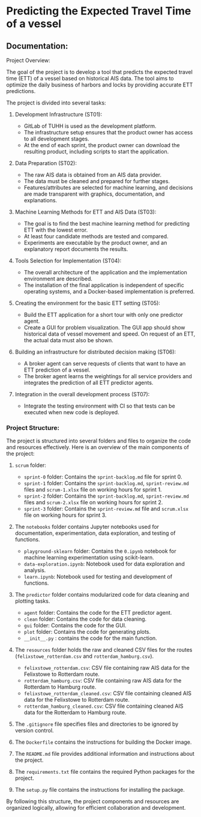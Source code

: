 # Predicting the Expected Travel Time of a vessel

## Documentation:

Project Overview:

The goal of the project is to develop a tool that predicts the expected travel time (ETT) of a vessel based on historical AIS data. The tool aims to optimize the daily business of harbors and locks by providing accurate ETT predictions.

The project is divided into several tasks:

1. Development Infrastructure (ST01):
   - GitLab of TUHH is used as the development platform.
   - The infrastructure setup ensures that the product owner has access to all development stages.
   - At the end of each sprint, the product owner can download the resulting product, including scripts to start the application.

2. Data Preparation (ST02):
   - The raw AIS data is obtained from an AIS data provider.
   - The data must be cleaned and prepared for further stages.
   - Features/attributes are selected for machine learning, and decisions are made transparent with graphics, documentation, and explanations.

3. Machine Learning Methods for ETT and AIS Data (ST03):
   - The goal is to find the best machine learning method for predicting ETT with the lowest error.
   - At least four candidate methods are tested and compared.
   - Experiments are executable by the product owner, and an explanatory report documents the results.

4. Tools Selection for Implementation (ST04):
   - The overall architecture of the application and the implementation environment are described.
   - The installation of the final application is independent of specific operating systems, and a Docker-based implementation is preferred.

5. Creating the environment for the basic ETT setting (ST05):

   - Build the ETT application for a short tour with only one predictor agent.
   - Create a GUI for problem visualization. The GUI app should show historical data of vessel movement and speed. On request of an ETT, the actual data must also be shown.


6. Building an infrastructure for distributed decision making (ST06):

   - A broker agent can serve requests of clients that want to have an ETT prediction of a vessel.
   - The broker agent learns the weightings for all service providers and integrates the prediction of all ETT predictor agents.

7. Integration in the overall development process (ST07):

   - Integrate the testing environment with CI so that tests can be executed when new code is deployed.

   
### Project Structure:

The project is structured into several folders and files to organize the code and resources effectively. Here is an overview of the main components of the project:

1. `scrum` folder:

   - `sprint-0` folder: Contains the `sprint-backlog.md` file for sprint 0.
   - `sprint-1` folder: Contains the `sprint-backlog.md`, `sprint-review.md` files and `scrum-1.xlsx` file on working hours for sprint 1.
   - `sprint-2` folder: Contains the `sprint-backlog.md`, `sprint-review.md` files and `scrum-2.xlsx` file on working hours for sprint 2.
   - `sprint-3` folder: Contains the `sprint-review.md` file and `scrum.xlsx` file on working hours for sprint 3.

2. The `notebooks` folder contains Jupyter notebooks used for documentation, experimentation, data exploration, and testing of functions.

   - `playground-sklearn` folder: Contains the `0.ipynb` notebook for machine learning experimentation using scikit-learn.
   - `data-exploration.ipynb`: Notebook used for data exploration and analysis.
   - `learn.ipynb`: Notebook used for testing and development of functions.

3. The `predictor` folder contains modularized code for data cleaning and plotting tasks.

   - `agent` folder: Contains the code for the ETT predictor agent.
   - `clean` folder: Contains the code for data cleaning.
   - `gui` folder: Contains the code for the GUI.
   - `plot` folder: Contains the code for generating plots.
   - `__init__.py` : contains the code for the main function.


4. The `resources` folder holds the raw and cleaned CSV files for the routes (`felixstowe_rotterdam.csv` and `rotterdam_hamburg.csv`).

   - `felixstowe_rotterdam.csv`: CSV file containing raw AIS data for the Felixstowe to Rotterdam route.
   - `rotterdam_hamburg.csv`: CSV file containing raw AIS data for the Rotterdam to Hamburg route.
   - `felixstowe_rotterdam_cleaned.csv`: CSV file containing cleaned AIS data for the Felixstowe to Rotterdam route.
   - `rotterdam_hamburg_cleaned.csv`: CSV file containing cleaned AIS data for the Rotterdam to Hamburg route.


5. The `.gitignore` file specifies files and directories to be ignored by version control.

6. The `Dockerfile` contains the instructions for building the Docker image.

7. The `README.md` file provides additional information and instructions about the project.

8. The `requirements.txt` file contains the required Python packages for the project.

9. The `setup.py` file contains the instructions for installing the package.

By following this structure, the project components and resources are organized logically, allowing for efficient collaboration and development.